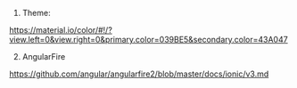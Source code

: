 1) Theme:

 https://material.io/color/#!/?view.left=0&view.right=0&primary.color=039BE5&secondary.color=43A047

2) AngularFire

https://github.com/angular/angularfire2/blob/master/docs/ionic/v3.md
